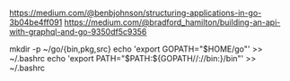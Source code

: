 https://medium.com/@benbjohnson/structuring-applications-in-go-3b04be4ff091
https://medium.com/@bradford_hamilton/building-an-api-with-graphql-and-go-9350df5c9356

mkdir -p ~/go/{bin,pkg,src}
echo 'export GOPATH="$HOME/go"' >> ~/.bashrc
echo 'export PATH="$PATH:\${GOPATH//://bin:}/bin"' >> ~/.bashrc
